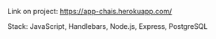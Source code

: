 Link on project: https://app-chais.herokuapp.com/

Stack: JavaScript, Handlebars, Node.js, Express, PostgreSQL

